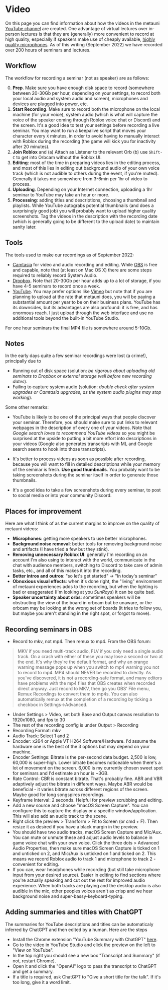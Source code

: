 # Video

On this page you can find information about how the videos in the metauni [YouTube channel](https://www.youtube.com/channel/UCJTk6uSbSsclXN8v3b27_QQ) are created. One advantage of virtual lectures over in-person lectures is that they are (generally) more convenient to record at high quality, especially if speakers make use of cheaply available, [highly quality microphones](https://metauni.org/posts/instructions/hardware). As of this writing (September 2022) we have recorded over 200 hours of seminars and lectures.

## Workflow

The workflow for recording a seminar (not as speaker) are as follows:

0. **Prep**. Make sure you have enough disk space to record (somewhere between 20-30Gb per hour, depending on your settings, to record both your local audio and system audio and screen), microphones and devices are plugged into power, etc.
1. **Start Recording**. Make sure to record both the microphone on the local machine (for your voice), system audio (which is what will capture the voice of the speaker coming through Roblox voice chat or Discord) and the screen. It's a good idea to test your settings before recording a live seminar. You may want to run a keepalive script that moves your character every `X` minutes, in order to avoid having to manually interact with Roblox during the recording (the game will kick you for inactivity after 20 minutes).
2. **Join Roblox** and (a) Attach as Listener to the relevant Orb (b) use `Shift-C` to get into Orbcam without the Roblox UI.
3. **Editing**: most of the time in preparing videos lies in the editing process, and most of this lies in editing out background audio of your own voice track (which is not audible to others during the event, if you're muted). Generally it takes me somewhere from 3-6min per 1hr of video to process.
4. **Uploading**. Depending on your Internet connection, uploading a 1hr seminar to YouTube may take an hour or more.
5. **Processing**: adding titles and descriptions, choosing a thumbnail and playlists. While YouTube autograbs potential thumbnails (and does a surprisingly good job) you will probably want to upload higher quality screenshots. Tag the videos in the description with the recording date (which is generally going to be different to the upload date) to maintain sanity later.

## Tools

The tools used to make our recordings as of September 2022:

* [Camtasia](https://www.techsmith.com/video-editor.html) for video and audio recording and editing. While [OBS](https://obsproject.com) is free and capable, note that (at least on Mac OS X) there are some steps required to reliably record System Audio.
* [Dropbox](https://www.dropbox.com/home). Note that 20-30Gb per hour adds up to a lot of storage, if you have 4-5 seminars to record once a week.
* [YouTube](https://www.youtube.com). You may prefer options like [Vimeo](https://vimeo.com) but note that if you are planning to upload at the rate that metauni does, you will be paying a substantial amount per year to be on their business plans. YouTube has its downsides, but its advantages are also profound: it is free, and has enormous reach. I just upload through the web interface and use no additional tools beyond the built-in YouTube Studio.

For one hour seminars the final MP4 file is somewhere around 5-10Gb.

## Notes

In the early days quite a few seminar recordings were lost (a crime!), principally due to

* Running out of disk space (solution: *be rigorous about uploading old seminars to Dropbox or external storage well before new recording dates*).
* Failing to capture system audio (solution: *double check after system upgrades or Camtasia upgrades, as the system audio plugins may stop working*).

Some other remarks:

* YouTube is likely to be one of the principal ways that people discover your seminar. Therefore, you should make sure to put links to relevant webpages in the description of every one of your videos. Note that *Google search loves to recommend YouTube videos* so you might be surprised at the upside to putting a bit more effort into descriptions in your videos (Google also generates transcripts with ML and Google search seems to hook into those transcripts).

* It's better to process videos as soon as possible after recording, because you will want to fill in detailed descriptions while your memory of the seminar is fresh. **Use good thumbnails**. You probably want to be taking screenshots during the seminar itself in order to generate those thumbnails.

* It's a good idea to take a few screenshots during every seminar, to post to social media or into your community Discord.

## Places for improvement

Here are what I think of as the current margins to improve on the quality of metauni videos:

* **Microphones**: getting more speakers to use better microphones.
* **Background noise removal**: better tools for removing background noise and artifacts (I have tried a few but they stink).
* **Removing unnecessary Roblox UI**: generally I'm recording on an account I'm also using to interact with the world, communicate in the chat with audience members, switching to Discord to take care of admin tasks, etc., and all of this makes it into the recording.
* **Better intros and outros**: "so let's get started" -> "In today's seminar"
* **Obnoxious visual effects**: when it's done right, the "living" environment of metauni experiences adds to the recording, but when the lighting is bad or exaggerated (I'm looking at you *SunRays*) it can be quite bad.
* **Speaker uncertainty about orbs**: sometimes speakers will be obstructing the view of the board in orbcam but be unaware, or the orbcam may be looking at the wrong set of boards (it tries to follow you, but maybe you aren't standing in the right spot, or forgot to move).

## Recording seminars in OBS

- Record to mkv, not mp4. Then remux to mp4. From the OBS forum: 

> MKV if you need multi-track audio, FLV if you only need a single audio track. On a crash with either of these you may lose a second or two at the end. It's why they're the default format, and why an orange warning message pops up when you switch to mp4 warning you not to record to mp4. MP4 should NEVER be recorded to directly. As you've discovered, it is not a recording-safe format, and many editors have problems with the mp4 files that OBS creates when recorded direct anyway. Just record to MKV, then go you OBS' File menu, Remux Recordings to convert them to mp4s. You can also automatically remux at the completion of a recording by ticking a checkbox in Settings->Advanced.

- Under Settings > Video, set both Base and Output canvas resolution to 1920x1080, and fps to 30
- The rest of the recording config is under Output > Recording
- Recording Format: mkv
- Audio Track: Select 1 and 2
- Encoder: x264 or Apple VT H264 Software/Hardware. I'd assume the hardware one is the best of the 3 options but may depend on your machine.
- Encoder Settings: Bitrate is the per-second data budget. 2,500 is low, 60,000 is super-high. Lower bitrate becomes noticeable when there's a lot of movement on the screen. 6,000 is my currently chosen sweet spot for seminars and I'd estimate an hour is ~3GB.
- Rate Control: CBR is constant bitrate. That's probably fine. ABR and VBR adaptively adjust the bitrate in different ways. Maybe ABR would be beneficial - it varies bitrate across different regions of the screen. Maybe good for long songspires recordings.
- Keyframe Interval: 2 seconds. Helpful for preview scrubbing and editing.
- Add a new source and choose "macOS Screen Capture". You can configure this to capture the display or a specific window/application. This will also add an audio track to the scene.
- Right click the preview > Transform > Fit to Screen (or cmd + F). Then resize it as desired if you have a black margin in the preview.
- You should have two audio tracks, macOS Screen Capture and Mic/Aux. You can mute or unmute these and adjust audio levels to balance in game voice chat with your own voice. Click the three dots > Advanced Audio Properties, then make sure macOS Screen Capture is ticked on 1 and unticked on 2, and Mic/Aux is unticked on 1 and ticked on 2. This means we record Roblox audio to track 1 and microphone to track 2 - convenient for editing.
- If you can, wear headphones while recording (but still take microphone input from your desired source). Easier in editing to find sections where you're actually speaking and cut out the rest for improved audio experience. When both tracks are playing and the desktop audio is also audible in the mic, other peoples voices aren't as crisp and we hear background noise and super-bassy-keyboard-typing.

## Adding summaries and titles with ChatGPT

The summaries for YouTube descriptions and titles can be automaticaly inferred by ChatGPT and then edited by a human. Here are the steps

- Install the Chrome extension "YouTube Summary with ChatGPT" [here](https://chrome.google.com/webstore/detail/youtube-summary-with-chat/nmmicjeknamkfloonkhhcjmomieiodli/related).
- Go to the video in YouTube Studio and click the preview on the left to "View on YouTube".
- In the top right you should see a new box "Transcript and Summary" (if not, restart Chrome).
- Open it and click the "OpenAI" logo to pass the transcript to ChatGPT and get a summary.
- If a title is required, ask ChatGPT to "Give a short title for the talk". If it's too long, give it a word limit.
